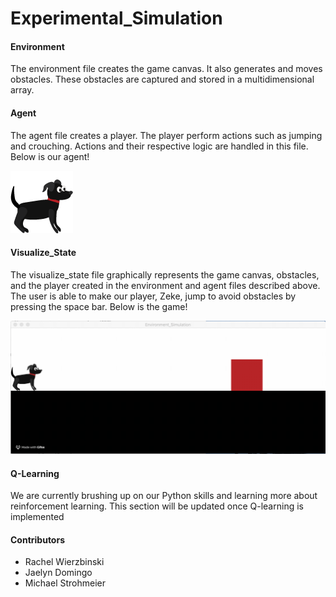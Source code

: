 # Experimental_Simulation

#### Environment
The environment file creates the game canvas. It also generates and moves obstacles. These obstacles are captured and stored in a multidimensional array.

#### Agent
The agent file creates a player. The player perform actions such as jumping and crouching. Actions and their respective logic are handled in this file. Below is our agent!

![Alt Text](https://github.com/rachel-wierzbinski/Experimental_Simulation/blob/master/Zeke.png)

#### Visualize_State
The visualize_state file graphically represents the game canvas, obstacles, and the player created in the environment and agent files described above. The user is able to make our player, Zeke, jump to avoid obstacles by pressing the space bar. Below is the game!

![Alt Text](https://github.com/rachel-wierzbinski/Experimental_Simulation/blob/master/game_visual.gif)

#### Q-Learning
We are currently brushing up on our Python skills and learning more about reinforcement learning. This section will be updated once Q-learning is implemented

#### Contributors
* Rachel Wierzbinski <br>
* Jaelyn Domingo <br>
* Michael Strohmeier <br>
